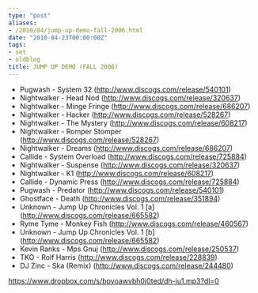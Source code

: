 ```yaml
---
type: "post"
aliases:
- /2010/04/jump-up-demo-fall-2006.html
date: "2010-04-23T00:00:00Z"
tags:
- set
- oldblog
title: JUMP UP DEMO (FALL 2006)
---
```



* Pugwash - System 32 (http://www.discogs.com/release/540101)
* Nightwalker - Head Nod (http://www.discogs.com/release/320637)
* Nightwalker - Minge Fringe (http://www.discogs.com/release/686207)
* Nightwalker - Hacker (http://www.discogs.com/release/528267)
* Nightwalker - The Mystery (http://www.discogs.com/release/608217)
* Nightwalker - Romper Stomper (http://www.discogs.com/release/528267)
* Nightwalker - Dreams (http://www.discogs.com/release/686207)
* Callide - System Overload (http://www.discogs.com/release/725884)
* Nightwalker - Suspense (http://www.discogs.com/release/320637)
* Nightwalker - K1 (http://www.discogs.com/release/608217)
* Callide - Dynamic Press (http://www.discogs.com/release/725884)
* Pugwash - Predator (http://www.discogs.com/release/540101)
* Ghostface - Death (http://www.discogs.com/release/351894)
* Unknown - Jump Up Chronicles Vol. 1 [a] (http://www.discogs.com/release/665582)
* Ryme Tyme - Monkey Fish (http://www.discogs.com/release/460567)
* Unknown - Jump Up Chronicles Vol. 1 [b] (http://www.discogs.com/release/665582)
* Kevin Ranks - Mps Gnuj (http://www.discogs.com/release/250537)
* TKO - Rolf Harris (http://www.discogs.com/release/228839)
* DJ Zinc - Ska (Remix) (http://www.discogs.com/release/244480)

https://www.dropbox.com/s/bpyoawvbh0j0ted/dh-ju1.mp3?dl=0

